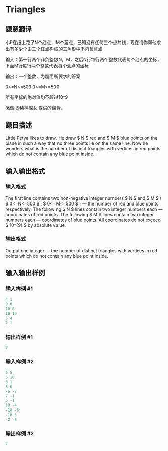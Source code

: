 # Triangles

## 题意翻译

小P在纸上花了N个红点，M个蓝点，已知没有任何三个点共线，现在请你帮他求出有多少个由三个红点构成的三角形中不包含蓝点

输入：第一行两个非负整数N，M，之后N行每行两个整数代表每个红点的坐标，下面M行每行两个整数代表每个蓝点的坐标

输出：一个整数，为题面所要求的答案

0<=N<=500 0<=M<=500

所有坐标的绝对值均不超过10^9

感谢 @稀神探女 提供的翻译。

## 题目描述

Little Petya likes to draw. He drew $ N $ red and $ M $ blue points on the plane in such a way that no three points lie on the same line. Now he wonders what is the number of distinct triangles with vertices in red points which do not contain any blue point inside.

## 输入输出格式

### 输入格式

The first line contains two non-negative integer numbers $ N $ and $ M $ ( $ 0<=N<=500 $ , $ 0<=M<=500 $ ) — the number of red and blue points respectively. The following $ N $ lines contain two integer numbers each — coordinates of red points. The following $ M $ lines contain two integer numbers each — coordinates of blue points. All coordinates do not exceed $ 10^{9} $ by absolute value.

### 输出格式

Output one integer — the number of distinct triangles with vertices in red points which do not contain any blue point inside.

## 输入输出样例

### 输入样例 #1

```cpp
4 1
0 0
10 0
10 10
5 4
2 1

```
### 输出样例 #1

```cpp
2

```
### 输入样例 #2

```cpp
5 5
5 10
6 1
8 6
-6 -7
7 -1
5 -1
10 -4
-10 -8
-10 5
-2 -8

```
### 输出样例 #2

```cpp
7

```
